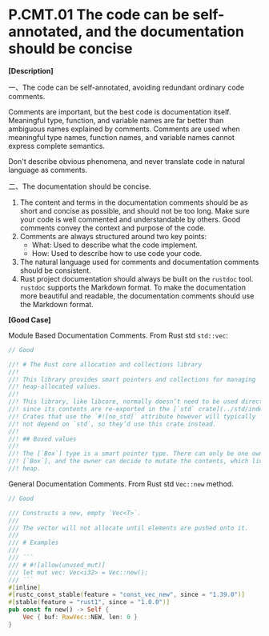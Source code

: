# P.CMT.01 The code can be self-annotated, and the documentation should be concise

**[Description]**

一、The code can be self-annotated, avoiding redundant ordinary code comments.

Comments are important, but the best code is documentation itself. Meaningful type, function, and variable names are far better than ambiguous names explained by comments. Comments are used when meaningful type names, function names, and variable names cannot express complete semantics.

Don't describe obvious phenomena, and never translate code in natural language as comments.

二、The documentation should be concise.

1. The content and terms in the documentation comments should be as short and concise as possible, and should not be too long. Make sure your code is well commented and understandable by others. Good comments convey the context and purpose of the code.
2. Comments are always structured around two key points:
   - What: Used to describe what the code implement.
   - How: Used to describe how to use code your code.
3. The natural language used for comments and documentation comments should be consistent.
4. Rust project documentation should always be built on the `rustdoc` tool. `rustdoc` supports the Markdown format. To make the documentation more beautiful and readable, the documentation comments should use the Markdown format.

**[Good Case]**

Module Based Documentation Comments. From Rust std `std::vec`:

```rust
// Good

//! # The Rust core allocation and collections library
//!
//! This library provides smart pointers and collections for managing
//! heap-allocated values.
//!
//! This library, like libcore, normally doesn’t need to be used directly
//! since its contents are re-exported in the [`std` crate](../std/index.html).
//! Crates that use the `#![no_std]` attribute however will typically
//! not depend on `std`, so they’d use this crate instead.
//!
//! ## Boxed values
//!
//! The [`Box`] type is a smart pointer type. There can only be one owner of a
//! [`Box`], and the owner can decide to mutate the contents, which live on the
//! heap.
```

General Documentation Comments. From Rust std `Vec::new` method.

```rust
// Good

/// Constructs a new, empty `Vec<T>`.
///
/// The vector will not allocate until elements are pushed onto it.
///
/// # Examples
///
/// ```
/// # #![allow(unused_mut)]
/// let mut vec: Vec<i32> = Vec::new();
/// ```
#[inline]
#[rustc_const_stable(feature = "const_vec_new", since = "1.39.0")]
#[stable(feature = "rust1", since = "1.0.0")]
pub const fn new() -> Self {
    Vec { buf: RawVec::NEW, len: 0 }
}
```
